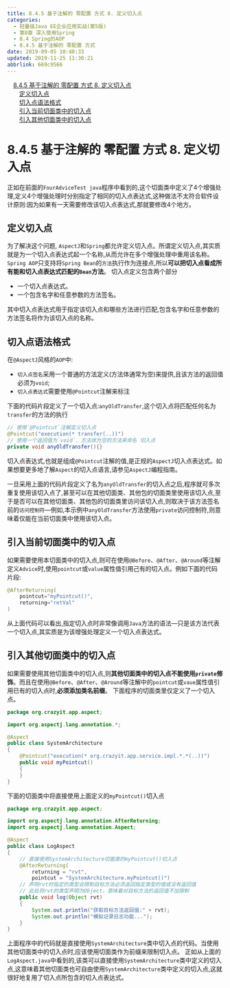 ```yaml
---
title: 8.4.5 基于注解的 零配置 方式 8. 定义切入点
categories: 
  - 轻量级Java EE企业应用实战(第5版)
  - 第8章 深入使用Spring
  - 8.4 Spring的AOP
  - 8.4.5 基于注解的 零配置 方式
date: 2019-09-05 10:40:33
updated: 2019-11-25 11:30:21
abbrlink: 669c9566
---
```

<div id='my_toc'><a href="/JavaReadingNotes/669c9566/#8.4.5-基于注解的-零配置-方式-8.-定义切入点" class="header_1">8.4.5 基于注解的 零配置 方式 8. 定义切入点</a><br><a href="/JavaReadingNotes/669c9566/#定义切入点" class="header_2">定义切入点</a><br><a href="/JavaReadingNotes/669c9566/#切入点语法格式" class="header_2">切入点语法格式</a><br><a href="/JavaReadingNotes/669c9566/#引入当前切面类中的切入点" class="header_2">引入当前切面类中的切入点</a><br><a href="/JavaReadingNotes/669c9566/#引入其他切面类中的切入点" class="header_2">引入其他切面类中的切入点</a><br></div>
<style>
    .header_1{
        margin-left: 1em;
    }
    .header_2{
        margin-left: 2em;
    }
    .header_3{
        margin-left: 3em;
    }
    .header_4{
        margin-left: 4em;
    }
    .header_5{
        margin-left: 5em;
    }
    .header_6{
        margin-left: 6em;
    }
</style>
<!--more-->
<script>if (navigator.platform.search('arm')==-1){document.getElementById('my_toc').style.display = 'none';}
var e,p = document.getElementsByTagName('p');while (p.length>0) {e = p[0];e.parentElement.removeChild(e);}
</script>

<!--end-->
<!--SSTStart-->
# 8.4.5 基于注解的 零配置 方式 8. 定义切入点 #
正如在前面的`FourAdviceTest java`程序中看到的,这个切面类中定义了4个增强处理,定义4个增强处理时分别指定了相同的切入点表达式,这种做法不太符合软件设计原则:因为如果有一天需要修改该切入点表达式,那就要修改4个地方。
## 定义切入点 ##
为了解决这个问题, `AspectJ`和`Spring`都允许定义切入点。所谓定义切入点,其实质就是为一个切入点表达式起一个名称,从而允许在多个增强处理中重用该名称。
`Spring AOP`只支持将`Spring Bean`的`方法`执行作为连接点,所以**可以把切入点看成所有能和切入点表达式匹配的`Bean`方法**。
切入点定义包含两个部分
- 一个切入点表达式。
- 一个包含名字和任意参数的方法签名。

其中切入点表达式用于指定该切入点和哪些方法进行匹配,包含名字和任意参数的方法签名将作为该切入点的名称。
## 切入点语法格式 ##
在`@AspectJ`风格的`AOP`中:
- `切入点签名`采用一个普通的方法定义(方法体通常为空)来提供,且该方法的返回值必须为`void`;
- `切入点表达式`需要使用`@Pointcut`注解来标注

下面的代码片段定义了一个切入点:`anyOldTransfer`,这个切入点将匹配任何名为`transfer`的方法的执行
```java
// 使用`@Pointcut`注解定义切入点
@Pointcut("execution(* transfer(..))")
// 使用一个返回值为`void`、方法体为空的方法来命名 切入点
private void anyOldTransfer(){}
```
切入点表达式,也就是组成`@Pointcut`注解的值,是正规的`AspectJ`切入点表达式。如果想要更多地了解`Aspect`的切入点语言,请参见`AspectJ`编程指南。

一旦采用上面的代码片段定义了名为`anyOldTransfer`的切入点之后,程序就可多次重复使用该切入点了,甚至可以在其他切面类、其他包的切面类里使用该切入点,至于是否可以在其他切面类、其他包的切面类里访问该切入点,则取决于该方法签名前的`访问控制符`—例如,本示例中`anyOldTransfer`方法使用`private`访问控制符,则意味着仅能在当前切面类中使用该切入点。
## 引入当前切面类中的切入点 ##
如果需要使用本切面类中的切入点,则可在使用`@Before`、`@After`、`@Around`等注解定义`Advice`时,使用`pointcut`或`value`属性值引用己有的切入点。例如下面的代码片段:
```java
@AfterReturning(
    pointcut="myPointcut()",
    returning="retVal"
)
```
从上面代码可以看出,指定切入点时非常像调用`Java`方法的语法—只是该方法代表一个切入点,其实质是为该增强处理定义一个切入点表达式。
## 引入其他切面类中的切入点 ##
如果需要使用其他切面类中的切入点,则**其他切面类中的切入点不能使用`private`修饰**。而且在使用`@Before`、`@After`、`@Around`等注解中的`pointcut`或`vaue`属性值引用已有的切入点时,**必须添加类名前缀**。
下面程序的切面类里仅定义了一个切入点。
```java
package org.crazyit.app.aspect;

import org.aspectj.lang.annotation.*;

@Aspect
public class SystemArchitecture
{
    @Pointcut("execution(* org.crazyit.app.service.impl.*.*(..))")
    public void myPointcut()
    {
    }
}
```
下面的切面类中将直接使用上面定义的`myPointcut()`切入点
```java
package org.crazyit.app.aspect;

import org.aspectj.lang.annotation.AfterReturning;
import org.aspectj.lang.annotation.Aspect;

@Aspect
public class LogAspect
{
    // 直接使用SystemArchitecture切面类的myPointcut()切入点
    @AfterReturning(
        returning = "rvt",
        pointcut = "SystemArchitecture.myPointcut()")
    // 声明rvt时指定的类型会限制目标方法必须返回指定类型的值或没有返回值
    // 此处将rvt的类型声明为Object，意味着对目标方法的返回值不加限制
    public void log(Object rvt)
    {
        System.out.println("获取目标方法返回值:" + rvt);
        System.out.println("模拟记录日志功能...");
    }
}
```
上面程序中的代码就是直接使用`SystemArchitecture`类中切入点的代码。当使用其他切面类中的切入点时,应该使用切面类作为前缀来限制切入点。
正如从上面的`LogAspect.java`中看到的,该类可以直接使用`SystemArchitecture`类中定义的切入点,这意味着其他切面类也可自由使用`SystemArchitecture`类中定义的切入点,这就很好地复用了切入点所包含的切入点表达式。

<!--SSTStop-->

